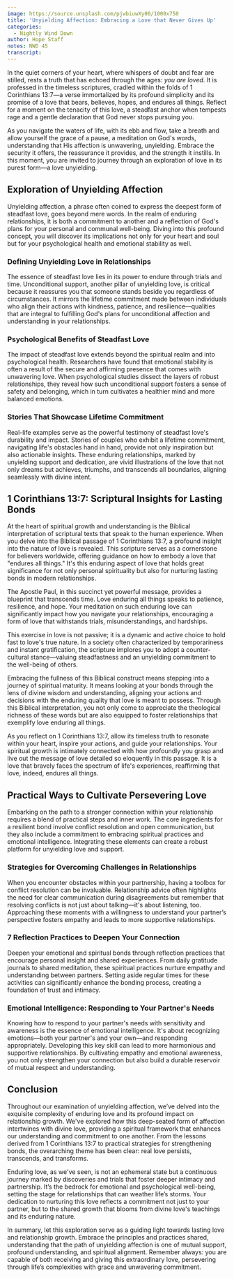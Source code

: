```yaml
---
image: https://source.unsplash.com/pjwbiuwXy00/1000x750
title: 'Unyielding Affection: Embracing a Love that Never Gives Up'
categories:
  - Nightly Wind Down
author: Hope Staff
notes: NWD 45
transcript:
---
```

In the quiet corners of your heart, where whispers of doubt and fear are stilled, rests a truth that has echoed through the ages:&nbsp;*you are loved*. It is professed in the timeless scriptures, cradled within the folds of 1 Corinthians 13:7—a verse immortalized by its profound simplicity and its promise of a love that bears, believes, hopes, and endures all things. Reflect for a moment on the tenacity of this love, a steadfast anchor when tempests rage and a gentle declaration that God never stops pursuing you.

As you navigate the waters of life, with its ebb and flow, take a breath and allow yourself the grace of a pause, a meditation on God's words, understanding that His affection is unwavering, unyielding. Embrace the security it offers, the reassurance it provides, and the strength it instills. In this moment, you are invited to journey through an exploration of love in its purest form—a love unyielding.

## **Exploration of Unyielding Affection**

Unyielding affection, a phrase often coined to express the deepest form of steadfast love, goes beyond mere words. In the realm of enduring relationships, it is both a commitment to another and a reflection of God's plans for your personal and communal well-being. Diving into this profound concept, you will discover its implications not only for your heart and soul but for your psychological health and emotional stability as well.

### **Defining Unyielding Love in Relationships**

The essence of steadfast love lies in its power to endure through trials and time. Unconditional support, another pillar of unyielding love, is critical because it reassures you that someone stands beside you regardless of circumstances. It mirrors the lifetime commitment made between individuals who align their actions with kindness, patience, and resilience—qualities that are integral to fulfilling God's plans for unconditional affection and understanding in your relationships.

### **Psychological Benefits of Steadfast Love**

The impact of steadfast love extends beyond the spiritual realm and into psychological health. Researchers have found that emotional stability is often a result of the secure and affirming presence that comes with unwavering love. When psychological studies dissect the layers of robust relationships, they reveal how such unconditional support fosters a sense of safety and belonging, which in turn cultivates a healthier mind and more balanced emotions.

### **Stories That Showcase Lifetime Commitment**

Real-life examples serve as the powerful testimony of steadfast love's durability and impact. Stories of couples who exhibit a lifetime commitment, navigating life's obstacles hand in hand, provide not only inspiration but also actionable insights. These enduring relationships, marked by unyielding support and dedication, are vivid illustrations of the love that not only dreams but achieves, triumphs, and transcends all boundaries, aligning seamlessly with divine intent.

## **1 Corinthians 13:7: Scriptural Insights for Lasting Bonds**

At the heart of spiritual growth and understanding is the Biblical interpretation of scriptural texts that speak to the human experience. When you delve into the Biblical passage of 1 Corinthians 13:7, a profound insight into the nature of love is revealed. This scripture serves as a cornerstone for believers worldwide, offering guidance on how to embody a love that "endures all things." It's this enduring aspect of love that holds great significance for not only personal spirituality but also for nurturing lasting bonds in modern relationships.

The Apostle Paul, in this succinct yet powerful message, provides a blueprint that transcends time. Love enduring all things speaks to patience, resilience, and hope. Your meditation on such enduring love can significantly impact how you navigate your relationships, encouraging a form of love that withstands trials, misunderstandings, and hardships.

This exercise in love is not passive; it is a dynamic and active choice to hold fast to love's true nature. In a society often characterized by temporariness and instant gratification, the scripture implores you to adopt a counter-cultural stance—valuing steadfastness and an unyielding commitment to the well-being of others.

Embracing the fullness of this Biblical construct means stepping into a journey of spiritual maturity. It means looking at your bonds through the lens of divine wisdom and understanding, aligning your actions and decisions with the enduring quality that love is meant to possess. Through this Biblical interpretation, you not only come to appreciate the theological richness of these words but are also equipped to foster relationships that exemplify love enduring all things.

As you reflect on 1 Corinthians 13:7, allow its timeless truth to resonate within your heart, inspire your actions, and guide your relationships. Your spiritual growth is intimately connected with how profoundly you grasp and live out the message of love detailed so eloquently in this passage. It is a love that bravely faces the spectrum of life's experiences, reaffirming that love, indeed, endures all things.

## **Practical Ways to Cultivate Persevering Love**

Embarking on the path to a stronger connection within your relationship requires a blend of practical steps and inner work. The core ingredients for a resilient bond involve conflict resolution and open communication, but they also include a commitment to embracing spiritual practices and emotional intelligence. Integrating these elements can create a robust platform for unyielding love and support.

### **Strategies for Overcoming Challenges in Relationships**

When you encounter obstacles within your partnership, having a toolbox for conflict resolution can be invaluable. Relationship advice often highlights the need for clear communication during disagreements but remember that resolving conflicts is not just about talking—it's about listening, too. Approaching these moments with a willingness to understand your partner’s perspective fosters empathy and leads to more supportive relationships.

### **7 Reflection Practices to Deepen Your Connection**

Deepen your emotional and spiritual bonds through reflection practices that encourage personal insight and shared experiences. From daily gratitude journals to shared meditation, these spiritual practices nurture empathy and understanding between partners. Setting aside regular times for these activities can significantly enhance the bonding process, creating a foundation of trust and intimacy.

### **Emotional Intelligence: Responding to Your Partner's Needs**

Knowing how to respond to your partner's needs with sensitivity and awareness is the essence of emotional intelligence. It's about recognizing emotions—both your partner's and your own—and responding appropriately. Developing this key skill can lead to more harmonious and supportive relationships. By cultivating empathy and emotional awareness, you not only strengthen your connection but also build a durable reservoir of mutual respect and understanding.

## **Conclusion**

Throughout our examination of unyielding affection, we’ve delved into the exquisite complexity of enduring love and its profound impact on relationship growth. We've explored how this deep-seated form of affection intertwines with divine love, providing a spiritual framework that enhances our understanding and commitment to one another. From the lessons derived from 1 Corinthians 13:7 to practical strategies for strengthening bonds, the overarching theme has been clear: real love persists, transcends, and transforms.

Enduring love, as we've seen, is not an ephemeral state but a continuous journey marked by discoveries and trials that foster deeper intimacy and partnership. It’s the bedrock for emotional and psychological well-being, setting the stage for relationships that can weather life’s storms. Your dedication to nurturing this love reflects a commitment not just to your partner, but to the shared growth that blooms from divine love's teachings and its enduring nature.

In summary, let this exploration serve as a guiding light towards lasting love and relationship growth. Embrace the principles and practices shared, understanding that the path of unyielding affection is one of mutual support, profound understanding, and spiritual alignment. Remember always: you are capable of both receiving and giving this extraordinary love, persevering through life’s complexities with grace and unwavering commitment.